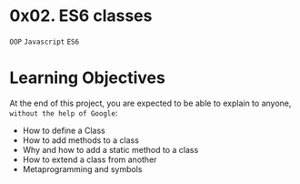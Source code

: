 # 0x02. ES6 classes
`OOP` `Javascript` `ES6`
# Learning Objectives
At the end of this project, you are expected to be able to explain to anyone, `without the help of Google`:

- How to define a Class
- How to add methods to a class
- Why and how to add a static method to a class
- How to extend a class from another
- Metaprogramming and symbols
